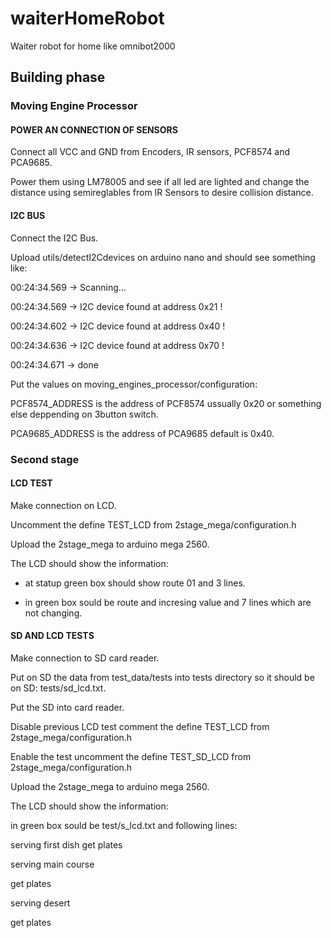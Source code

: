 # waiterHomeRobot
Waiter robot for home like omnibot2000

## Building phase

### Moving Engine Processor

#### POWER AN CONNECTION OF SENSORS

Connect all VCC and GND from Encoders, IR sensors, PCF8574 and  PCA9685.

Power them using LM78005 and see if all led are lighted and change the distance using semireglables from IR Sensors to desire collision distance.

#### I2C BUS

Connect the I2C Bus.

Upload utils/detectI2Cdevices on arduino nano and should see something like:

00:24:34.569 -> Scanning...

00:24:34.569 -> I2C device found at address 0x21 !

00:24:34.602 -> I2C device found at address 0x40 !

00:24:34.636 -> I2C device found at address 0x70 !

00:24:34.671 -> done

Put the values on moving_engines_processor/configuration:

PCF8574_ADDRESS is the address of PCF8574 ussually 0x20 or something else deppending on 3button switch.

PCA9685_ADDRESS is the address of PCA9685 default is 0x40.

### Second stage

#### LCD TEST

Make connection on LCD.

Uncomment the define TEST_LCD from 2stage_mega/configuration.h

Upload the 2stage_mega to arduino mega 2560.

The LCD should show the information:

- at statup green box should show route 01 and 3 lines.

- in green box sould be route and incresing value and 7 lines which are not changing.

#### SD AND LCD TESTS

Make connection to SD card reader.

Put on SD the data from test_data/tests into tests directory so it should be on SD: tests/sd_lcd.txt.

Put the SD into card reader.

Disable previous LCD test comment the define TEST_LCD from 2stage_mega/configuration.h

Enable the test uncomment the define TEST_SD_LCD from 2stage_mega/configuration.h

Upload the 2stage_mega to arduino mega 2560.

The LCD should show the information:

in green box sould be test/s_lcd.txt and following lines:

serving first dish get plates

serving main course

get plates

serving desert

get plates

